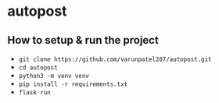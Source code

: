 # autopost

## How to setup & run the project
 - `git clone https://github.com/varunpatel207/autopost.git`
 - `cd autopost`
 - `python3 -m venv venv`
 - `pip install -r requirements.txt`
 - `flask run`
